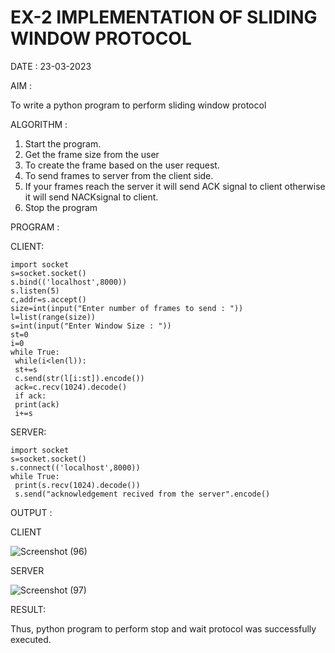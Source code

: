 # EX-2 IMPLEMENTATION OF SLIDING WINDOW PROTOCOL

DATE : 23-03-2023

AIM :

To write a python program to perform sliding window protocol


ALGORITHM :

1. Start the program.
2. Get the frame size from the user
3. To create the frame based on the user request.
4. To send frames to server from the client side.
5. If your frames reach the server it will send ACK signal to client otherwise it
will send NACKsignal to client.
6. Stop the program

PROGRAM :

CLIENT:
```
import socket
s=socket.socket()
s.bind(('localhost',8000))
s.listen(5)
c,addr=s.accept()
size=int(input("Enter number of frames to send : "))
l=list(range(size))
s=int(input("Enter Window Size : "))
st=0
i=0
while True:
 while(i<len(l)):
 st+=s
 c.send(str(l[i:st]).encode())
 ack=c.recv(1024).decode()
 if ack:
 print(ack)
 i+=s
 ```
 
SERVER:
```
import socket
s=socket.socket()
s.connect(('localhost',8000))
while True: 
 print(s.recv(1024).decode())
 s.send("acknowledgement recived from the server".encode()
 ```

OUTPUT :

CLIENT 

![Screenshot (96)](https://github.com/varshxnx/EX-2/assets/122253525/e917628f-99db-42cf-9b2c-0d7fbb32aabc)


SERVER

![Screenshot (97)](https://github.com/varshxnx/EX-2/assets/122253525/8c98566e-7305-4772-931c-de10363e1595)


RESULT:

  Thus, python program to perform stop and wait protocol was successfully executed.
  
